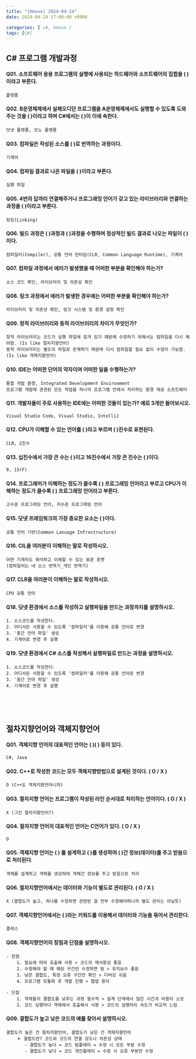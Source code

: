 ```yaml
---
title: "[Kmove] 2024-04-24"
date: 2024-04-24 17:00:00 +0900

categories: [ c#, kmove ]
tags: [C#]
---
```



## C# 프로그램 개발과정


 #### Q01. 소프트웨어 응용 프로그램의 실행에 사용되는 하드웨어와 소프트웨어의 집합을 (    )이라고 부른다.
    플랫폼

 #### Q02. B운영체제에서 실해오디던 프로그램을 A운영체제에서도 실행할 수 있도록 도와주는 것을 (    )이라고 하며 C#에서는 (     )이 이에 속한다.
    닷넷 플랫폼, 모노 플랫폼


 #### Q03. 컴파일은 작성된 소스를 (   )로 번역하는 과정이다.
    기계어

 #### Q04. 컴파일 결과로 나온 파일을 (    )이라고 부른다.
    실행 파일


 #### Q05. 4번의 답까리 연결해주거나 프로그래밍 언어가 갖고 있는 라이브러리와 연결하는 과정을 (     )이라고 부른다.
    링킹(Linking)


 #### Q06. 빌드 과정은 (    )과정과 (    )과정을 수행하며 정상적인 빌드 결과로 나오는 파일이 (    )이다.
    컴파일러(Compiler), 공통 언어 런타임(CLR, Common Language Runtime), 기계어


#### Q07. 컴파일 과정에서 에러가 발생했을 때 어떠한 부분을 확인해야 하는가?
    소스 코드 확인, 라이브러리 및 의존성 확인


#### Q08. 링크 과정에서 에러가 발생한 경우에는 어떠한 부분을 확인해야 하는가?
    라이브러리 및 의존성 확인, 링크 시스템 및 환경 설정 확인


#### Q09. 정적 라이브러리와 동적 라이브러리의 차이가 무엇인가?
    정적 라이브러리는 코드가 실행 파일에 잠겨 있기 떄문에 수정하기 위해서는 컴파일을 다시 해야함. (Is like 절차지향언어)
    동적 라이브러리는 별도의 파일로 존재하기 때문에 다시 컴파일할 필요 없이 수정이 가능함. (Is like 객체지향언어)


#### Q10. IDE는 어떠한 단어의 약자이며 어떠한 일을 수행하는가?
    통합 개발 환경, Integrated Development Environment
    프로그램 개발에 관견된 모든 작업을 하나의 프로그램 안에서 처리하는 환경 제공 소프트웨어

#### Q11. 개발자들이 주로 사용하는 IDE에는 어떠한 것들이 있는가? 예로 3개만 들어보시오.
    Visual Studio Code, Visual Studio, IntelliJ

#### Q12. CPU가 이해할 수 있는 언어를 (     )라고 부르며 (     )진수로 표현된다.
    CLR, 2진수


#### Q13. 십진수에서 가장 큰 수는 (     )이고 16진수에서 가장 큰 진수는 (     )이다.
    9, 15(F)


#### Q14. 프로그래머가 이해하는 정도가 클수록 (       ) 프로그래밍 언어라고 부르고 CPU가 이해하는 정도가 클수록 (      ) 프로그래밍 언어라고 부른다.
    고수준 프로그래밍 언어, 저수준 프로그래밍 언어


#### Q15. 닷넷 프레임워크의 가장 중요한 요소는 (      )이다.
    공통 언어 기반(Common Lanuage Infrastructure)


#### Q16. CIL을 여러분이 이해하는 말로 작성하시오.
    어떤 기계라도 해석하고 이해할 수 있는 표준 포멧
    (컴파일러는 내 소스 번역기_개인 번역기)


#### Q17. CLR을 여러분이 이해하는 말로 작성하시오.
    CPU 공통 언어


#### Q18. 닷넷 환경에서 소스를 작성하고 실행파일을 만드는 과정까지를 설명하시오.
    1. 소스코드를 작성한다.
    2. 어디서든 사용할 수 있도록 '컴파일러'를 이용해 공통 언어로 변경
    3. '중간 언어 파일' 생성
    4. 기계어로 변경 후 실행


#### Q19. 닷넷 환경에서 C# 소스를 작성해서 실행파일로 만드는 과정을 설명하시오.
    1. 소스코드를 작성한다.
    2. 어디서든 사용할 수 있도록 '컴파일러'를 이용해 공통 언어로 변경
    3. '중간 언어 파일' 생성
    4. 기계어로 변경 후 실행



<br/><br/><br/>


## 절차지향언어와 객체지향언어


 #### Q01. 객체지향 언어의 대표적인 언어는 (     )(     ) 등이 있다.
    C#, Java


 #### Q02. C++로 작성한 코드는 모두 객체지향방법으로 설계된 것이다. ( O / X )
    O (C++도 객체지향언어니까)


 #### Q03. 절차지향 언어는 프로그램이 작성된 라인 순서대로 처리하는 언어이다. ( O / X )
    X (그건 절차지향언어?)


 #### Q04. 절차지향 언어의 대표적인 언어는 C언어가 있다. ( O / X )
    O


 #### Q05. 객체지향 언어는 (     ) 를 설계하고 (    )를 생성하여 (     )간 정보(데이터)를 주고 받음으로 처리된다.
    객체를 설계하고 객체를 생성하여 객체간 정보를 주고 받음으로 처리


 #### Q06. 절차지향언어에서는 데이터와 기능이 별도로 관리된다. ( O / X )
    X (결합도가 높고, 하나를 수정하면 관련된 걸 전부 수정해야하니까 별도 관리는 아닐듯)


 #### Q07. 객체지향언어에서는 (      )라는 키워드를 이용해서 데이터와 기능을 묶어서 관리한다.
    클레스


 #### Q08. 객체지향언어의 장점과 단점을 설명하시오.
    - 장점
        1. 필요에 따라 호출해 사용 > 코드의 재사용성 좋음
        2. 수정해야 할 때 해당 구간만 수정하면 됨 > 유지보수 좋음
        3. 낮은 결합도, 특정 오류 구간만 확인 > 디버깅 쉬움
        4. 프로그램 모듈화 후 개발 진행 > 협업 용이

    - 단점
        1. 객체들의 결합도를 낮추는 과정 필수적 > 설계 단계에서 많은 시간과 비용이 소모
        2. 코드 실행마다 객체에서 호출해서 사용 > 코드의 실행처리 속도가 비교적 느림


 #### Q09. 결합도가 높고 낮은 코드의 예를 찾아서 설명하시오.
    결합도가 높은 건 절차지향언어, 결합도가 낮은 건 객제지향언어
        ＊ 결합도란? 코드와 코드의 연결 강도나 의존성 상태
           - 결합도가 높다 = 코드 팀플레이 = 수정 시 모든 부분 수정
           - 결합도가 낮다 = 코드 개인플레이 = 수정 시 오류 부분만 수정